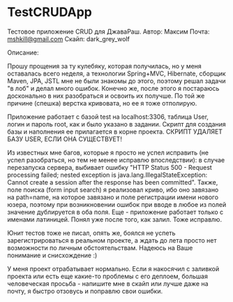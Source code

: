 # TestCRUDApp
Тестовое приложение CRUD для ДжаваРаш.
Автор: Максим 
Почта: mshkill@gmail.com
Скайп: dark_grey_wolf

Описание:

Прошу прощения за ту кулебяку, которая получилась, но у меня оставалась всего неделя, а технологии Spring+MVC, Hibernate, сборщик Maven, JPA, JSTL мне не были знакомы до этого, поэтому решал задачи "в лоб" и делал много ошибок. Конечно же, после этого я постараюсь досконально в них разобраться и освоить их получше. По той же причине (спешка) верстка кривовата, но ее я тоже отполирую.

Приложение работает с базой test на localhost:3306, таблица User, логин и пароль root, как и было указано в задании. Скрипт для создания базы и наполнения ее прилагается в корне проекта. СКРИПТ УДАЛЯЕТ БАЗУ USER, ЕСЛИ ОНА СУЩЕСТВУЕТ!

Из известных мне багов, которые я просто не успел исправить (не успел разобраться, но тем не менее исправлю впоследствии): в случае перезапуска сервера, выбивает ошибку "HTTP Status 500 - Request processing failed; nested exception is java.lang.IllegalStateException: Cannot create a session after the response has been committed". Также, поле поиска (form input search) я реализовал криво, ибо оно завязано на path=name, на которое завязано и поле регистрации имени нового юзера, поэтому при возникновении ошибок при вводе в любое из полей значение дублируется в оба поля. Еще - приложение работает только с именами латиницей. Понял уже после того, как залил. Тоже исправлю.

Юнит тестов тоже не писал, опять же, боялся не успеть зарегистрироваться в реальном проекте, а ждать до лета просто нет возможности по личным обстоятельствам. Надеюсь на Ваше понимание и снисхождение :)

У меня проект отрабатывает нормально. Если я накосячил с заливкой проекта или есть еще какие-то проблемы с его деплоем, большая человеческая просьба - напишите мне в скайп или лучше даже на почту, я быстро отзовусь и поправлю свои ошибки. 

